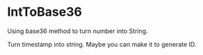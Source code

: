 # IntToBase36
Using base36 method to turn number into String. 

Turn timestamp into string. Maybe you can make it to generate ID.
